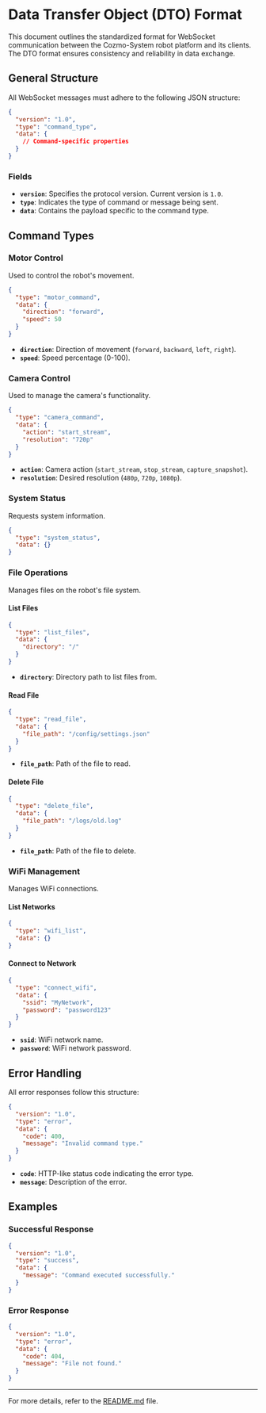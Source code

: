 # Data Transfer Object (DTO) Format

This document outlines the standardized format for WebSocket communication between the Cozmo-System robot platform and its clients. The DTO format ensures consistency and reliability in data exchange.

## General Structure

All WebSocket messages must adhere to the following JSON structure:

```json
{
  "version": "1.0",
  "type": "command_type",
  "data": {
    // Command-specific properties
  }
}
```

### Fields

- **`version`**: Specifies the protocol version. Current version is `1.0`.
- **`type`**: Indicates the type of command or message being sent.
- **`data`**: Contains the payload specific to the command type.

## Command Types

### Motor Control

Used to control the robot's movement.

```json
{
  "type": "motor_command",
  "data": {
    "direction": "forward",
    "speed": 50
  }
}
```

- **`direction`**: Direction of movement (`forward`, `backward`, `left`, `right`).
- **`speed`**: Speed percentage (0-100).

### Camera Control

Used to manage the camera's functionality.

```json
{
  "type": "camera_command",
  "data": {
    "action": "start_stream",
    "resolution": "720p"
  }
}
```

- **`action`**: Camera action (`start_stream`, `stop_stream`, `capture_snapshot`).
- **`resolution`**: Desired resolution (`480p`, `720p`, `1080p`).

### System Status

Requests system information.

```json
{
  "type": "system_status",
  "data": {}
}
```

### File Operations

Manages files on the robot's file system.

#### List Files

```json
{
  "type": "list_files",
  "data": {
    "directory": "/"
  }
}
```

- **`directory`**: Directory path to list files from.

#### Read File

```json
{
  "type": "read_file",
  "data": {
    "file_path": "/config/settings.json"
  }
}
```

- **`file_path`**: Path of the file to read.

#### Delete File

```json
{
  "type": "delete_file",
  "data": {
    "file_path": "/logs/old.log"
  }
}
```

- **`file_path`**: Path of the file to delete.

### WiFi Management

Manages WiFi connections.

#### List Networks

```json
{
  "type": "wifi_list",
  "data": {}
}
```

#### Connect to Network

```json
{
  "type": "connect_wifi",
  "data": {
    "ssid": "MyNetwork",
    "password": "password123"
  }
}
```

- **`ssid`**: WiFi network name.
- **`password`**: WiFi network password.

## Error Handling

All error responses follow this structure:

```json
{
  "version": "1.0",
  "type": "error",
  "data": {
    "code": 400,
    "message": "Invalid command type."
  }
}
```

- **`code`**: HTTP-like status code indicating the error type.
- **`message`**: Description of the error.

## Examples

### Successful Response

```json
{
  "version": "1.0",
  "type": "success",
  "data": {
    "message": "Command executed successfully."
  }
}
```

### Error Response

```json
{
  "version": "1.0",
  "type": "error",
  "data": {
    "code": 404,
    "message": "File not found."
  }
}
```

---

For more details, refer to the [README.md](../README.md) file.
